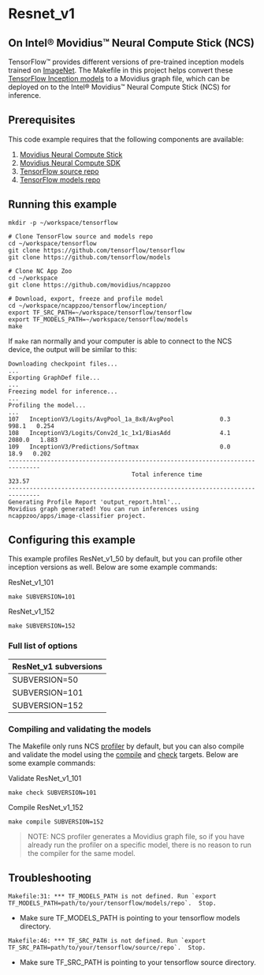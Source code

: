 # Resnet_v1
## On Intel® Movidius™ Neural Compute Stick (NCS)

TensorFlow™ provides different versions of pre-trained inception models trained on <a href="http://www.image-net.org/" target="_blank">ImageNet</a>. The Makefile in this project helps convert these <a href="https://github.com/tensorflow/models/tree/master/research/slim#Pretrained" target="_blank">TensorFlow Inception models</a> to a Movidius graph file, which can be deployed on to the Intel® Movidius™ Neural Compute Stick (NCS) for inference.

## Prerequisites

This code example requires that the following components are available:
1. <a href="https://developer.movidius.com/buy" target="_blank">Movidius Neural Compute Stick</a>
2. <a href="https://developer.movidius.com/start" target="_blank">Movidius Neural Compute SDK</a>
3. <a href="https://github.com/tensorflow/tensorflow" target="_blank">TensorFlow source repo</a>
4. <a href="https://github.com/tensorflow/models" target="_blank">TensorFlow models repo</a>

## Running this example

~~~
mkdir -p ~/workspace/tensorflow

# Clone TensorFlow source and models repo
cd ~/workspace/tensorflow
git clone https://github.com/tensorflow/tensorflow
git clone https://github.com/tensorflow/models

# Clone NC App Zoo
cd ~/workspace
git clone https://github.com/movidius/ncappzoo

# Download, export, freeze and profile model
cd ~/workspace/ncappzoo/tensorflow/inception/
export TF_SRC_PATH=~/workspace/tensorflow/tensorflow
export TF_MODELS_PATH=~/workspace/tensorflow/models
make
~~~

If `make` ran normally and your computer is able to connect to the NCS device, the output will be similar to this:

~~~
Downloading checkpoint files...
...
Exporting GraphDef file...
...
Freezing model for inference...
...
Profiling the model...
...
107   InceptionV3/Logits/AvgPool_1a_8x8/AvgPool             0.3   998.1   0.254
108   InceptionV3/Logits/Conv2d_1c_1x1/BiasAdd              4.1  2080.0   1.883
109   InceptionV3/Predictions/Softmax                       0.0    18.9   0.202
-------------------------------------------------------------------------------
                                   Total inference time                  323.57
-------------------------------------------------------------------------------
Generating Profile Report 'output_report.html'...
Movidius graph generated! You can run inferences using ncappzoo/apps/image-classifier project.
~~~

## Configuring this example
This example profiles ResNet_v1_50 by default, but you can profile other inception versions as well. Below are some example commands:

ResNet_v1_101
~~~
make SUBVERSION=101
~~~

ResNet_v1_152
~~~
make SUBVERSION=152
~~~

### Full list of options
| ResNet_v1 subversions |
| --- |
| SUBVERSION=50 |
| SUBVERSION=101 |
| SUBVERSION=152 |

### Compiling and validating the models
The Makefile only runs NCS <a href="https://movidius.github.io/ncsdk/tools/profile.html" target="_blank">profiler</a> by default, but you can also compile and validate the model using the <a href="https://movidius.github.io/ncsdk/tools/compile.html" target="_blank">compile</a> and <a href="https://movidius.github.io/ncsdk/tools/check.html" target="_blank">check</a> targets. Below are some example commands:

Validate ResNet_v1_101 
~~~
make check SUBVERSION=101
~~~

Compile ResNet_v1_152
~~~
make compile SUBVERSION=152
~~~

> NOTE: NCS profiler generates a Movidius graph file, so if you have already run the profiler on a specific model, there is no reason to run the compiler for the same model.

## Troubleshooting

~~~
Makefile:31: *** TF_MODELS_PATH is not defined. Run `export TF_MODELS_PATH=path/to/your/tensorflow/models/repo`.  Stop.
~~~
* Make sure TF_MODELS_PATH is pointing to your tensorflow models directory.

~~~
Makefile:46: *** TF_SRC_PATH is not defined. Run `export TF_SRC_PATH=path/to/your/tensorflow/source/repo`.  Stop.
~~~
* Make sure TF_SRC_PATH is pointing to your tensorflow source directory.

